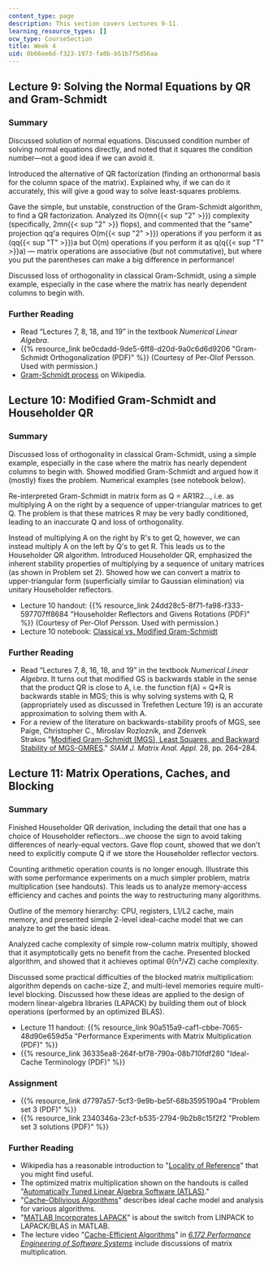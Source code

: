 ```yaml
---
content_type: page
description: This section covers Lectures 9-11.
learning_resource_types: []
ocw_type: CourseSection
title: Week 4
uid: 0b66ee6d-f323-1973-fa0b-b51b7f5d56aa
---
```


Lecture 9: Solving the Normal Equations by QR and Gram-Schmidt
--------------------------------------------------------------

### Summary

Discussed solution of normal equations. Discussed condition number of solving normal equations directly, and noted that it squares the condition number—not a good idea if we can avoid it.

Introduced the alternative of QR factorization (finding an orthonormal basis for the column space of the matrix). Explained why, if we can do it accurately, this will give a good way to solve least-squares problems.

Gave the simple, but unstable, construction of the Gram-Schmidt algorithm, to find a QR factorization. Analyzed its O(mn{{< sup "2" >}}) complexity (specifically, 2mn{{< sup "2" >}} flops), and commented that the "same" projection qqᵀa requires O(m{{< sup "2" >}}) operations if you perform it as (qq{{< sup "T" >}})a but O(m) operations if you perform it as q(q{{< sup "T" >}}a) — matrix operations are associative (but not commutative), but where you put the parentheses can make a big difference in performance!

Discussed loss of orthogonality in classical Gram-Schmidt, using a simple example, especially in the case where the matrix has nearly dependent columns to begin with.

### Further Reading

*   Read “Lectures 7, 8, 18, and 19” in the textbook _Numerical Linear Algebra_.
*   {{% resource_link be0cdadd-9de5-6ff8-d20d-9a0c6d6d9206 "Gram-Schmidt Orthogonalization (PDF)" %}} (Courtesy of Per-Olof Persson. Used with permission.)
*   [Gram-Schmidt process](https://en.wikipedia.org/wiki/Gram%E2%80%93Schmidt_process) on Wikipedia.

Lecture 10: Modified Gram-Schmidt and Householder QR
----------------------------------------------------

### Summary

Discussed loss of orthogonality in classical Gram-Schmidt, using a simple example, especially in the case where the matrix has nearly dependent columns to begin with. Showed modified Gram-Schmidt and argued how it (mostly) fixes the problem. Numerical examples (see notebook below).

Re-interpreted Gram-Schmidt in matrix form as Q = AR1R2..., i.e. as multiplying A on the right by a sequence of upper-triangular matrices to get Q. The problem is that these matrices R may be very badly conditioned, leading to an inaccurate Q and loss of orthogonality.

Instead of multiplying A on the right by R's to get Q, however, we can instead multiply A on the left by Q's to get R. This leads us to the Householder QR algorithm. Introduced Householder QR, emphasized the inherent stability properties of multiplying by a sequence of unitary matrices (as shown in Problem set 2). Showed how we can convert a matrix to upper-triangular form (superficially similar to Gaussian elimination) via unitary Householder reflectors.

*   Lecture 10 handout: {{% resource_link 24dd28c5-8f71-fa98-f333-597707ff8684 "Householder Reflectors and Givens Rotations (PDF)" %}} (Courtesy of Per-Olof Persson. Used with permission.)
*   Lecture 10 notebook: [Classical vs. Modified Gram-Schmidt](http://nbviewer.jupyter.org/github/mitmath/18335/blob/master/notes/Gram-Schmidt.ipynb)

### Further Reading

*   Read “Lectures 7, 8, 16, 18, and 19” in the textbook _Numerical Linear Algebra_. It turns out that modified GS is backwards stable in the sense that the product QR is close to A, i.e. the function f(A) = Q\*R is backwards stable in MGS; this is why solving systems with Q, R (appropriately used as discussed in Trefethen Lecture 19) is an accurate approximation to solving them with A.
*   For a review of the literature on backwards-stability proofs of MGS, see Paige, Christopher C., Miroslav Rozlozník, and Zdenvek Strakos "[Modified Gram-Schmidt (MGS), Least Squares, and Backward Stability of MGS-GMRES](https://epubs.siam.org/doi/10.1137/050630416)." _SIAM J. Matrix Anal. Appl._ 28, pp. 264–284.

Lecture 11: Matrix Operations, Caches, and Blocking
---------------------------------------------------

### Summary

Finished Householder QR derivation, including the detail that one has a choice of Householder reflectors...we choose the sign to avoid taking differences of nearly-equal vectors. Gave flop count, showed that we don't need to explicitly compute Q if we store the Householder reflector vectors.

Counting arithmetic operation counts is no longer enough. Illustrate this with some performance experiments on a much simpler problem, matrix multiplication (see handouts). This leads us to analyze memory-access efficiency and caches and points the way to restructuring many algorithms.

Outline of the memory hierarchy: CPU, registers, L1/L2 cache, main memory, and presented simple 2-level ideal-cache model that we can analyze to get the basic ideas.

Analyzed cache complexity of simple row-column matrix multiply, showed that it asymptotically gets no benefit from the cache. Presented blocked algorithm, and showed that it achieves optimal Θ(n³/√Z) cache complexity.

Discussed some practical difficulties of the blocked matrix multiplication: algorithm depends on cache-size Z, and multi-level memories require multi-level blocking. Discussed how these ideas are applied to the design of modern linear-algebra libraries (LAPACK) by building them out of block operations (performed by an optimized BLAS).

*   Lecture 11 handout: {{% resource_link 90a515a9-caf1-cbbe-7065-48d90e659d5a "Performance Experiments with Matrix Multiplication (PDF)" %}}
*   {{% resource_link 36335ea8-264f-bf78-790a-08b710fdf280 "Ideal-Cache Terminology (PDF)" %}}

### Assignment

*   {{% resource_link d7797a57-5cf3-9e9b-be5f-68b3595190a4 "Problem set 3 (PDF)" %}}
*   {{% resource_link 2340346a-23cf-b535-2794-9b2b8c15f2f2 "Problem set 3 solutions (PDF)" %}}

### Further Reading

*   Wikipedia has a reasonable introduction to "[Locality of Reference](http://en.wikipedia.org/wiki/Locality_of_reference)" that you might find useful.
*   The optimized matrix multiplication shown on the handouts is called "[Automatically Tuned Linear Algebra Software (ATLAS)](http://math-atlas.sourceforge.net/)."
*   "[Cache-Oblivious Algorithms](http://citeseerx.ist.psu.edu/viewdoc/summary?doi=10.1.1.34.7911)" describes ideal cache model and analysis for various algorithms.
*   "[MATLAB Incorporates LAPACK](https://www.mathworks.com/company/newsletters/articles/matlab-incorporates-lapack.html)" is about the switch from LINPACK to LAPACK/BLAS in MATLAB.
*   The lecture video "[Cache-Efficient Algorithms](/courses/6-172-performance-engineering-of-software-systems-fall-2018/pages/lecture-videos/lecture-14-caching-and-cache-efficient-algorithms)" in _[6.172 Performance Engineering of Software Systems](/courses/6-172-performance-engineering-of-software-systems-fall-2018)_ include discussions of matrix multiplication.